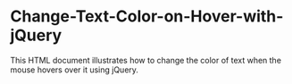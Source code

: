 # Change-Text-Color-on-Hover-with-jQuery
This HTML document illustrates how to change the color of text when the mouse hovers over it using jQuery. 

